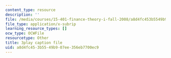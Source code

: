 ```yaml
---
content_type: resource
description: ''
file: /media/courses/15-401-finance-theory-i-fall-2008/a8d4fc453b5549b907ee356eb7700ec9_AtT59jxU9es.srt
file_type: application/x-subrip
learning_resource_types: []
ocw_type: OCWFile
resourcetype: Other
title: 3play caption file
uid: a8d4fc45-3b55-49b9-07ee-356eb7700ec9
---
```


